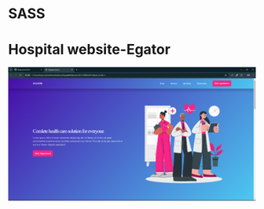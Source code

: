 # SASS

<h1> Hospital website-Egator </h1>

<a href="https://gregarious-zuccutto-6708a8.netlify.app/" target="_blank"> <img src="https://github.com/BRajendra10/SASS/blob/20de0563e8117f6295cd6282b257e0ea059cf232/Hospital%20website%20-%20EGATOR/assets/SASS_01-POST.png"> </a>
